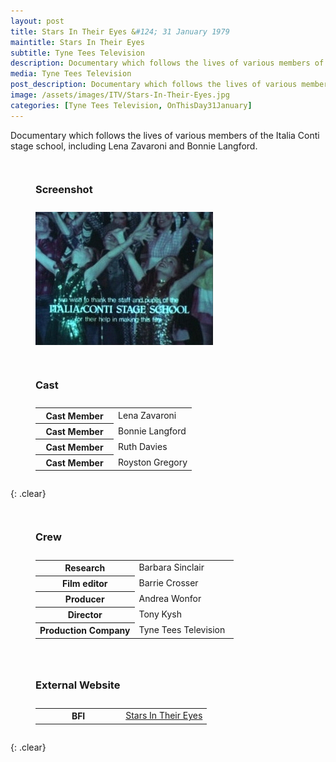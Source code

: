 ```yaml
---
layout: post
title: Stars In Their Eyes &#124; 31 January 1979
maintitle: Stars In Their Eyes
subtitle: Tyne Tees Television
description: Documentary which follows the lives of various members of the Italia Conti stage school, including Lena Zavaroni and Bonnie Langford.
media: Tyne Tees Television
post_description: Documentary which follows the lives of various members of the Italia Conti stage school, including Lena Zavaroni and Bonnie Langford.
image: /assets/images/ITV/Stars-In-Their-Eyes.jpg
categories: [Tyne Tees Television, OnThisDay31January]
---
```


Documentary which follows the lives of various members of the Italia Conti stage school, including Lena Zavaroni and Bonnie Langford.

<figure class="fig1" id="Screenshot">
<figcaption><h3>Screenshot</h3></figcaption>
<img src="/assets/images/ITV/Stars-In-Their-Eyes.jpg" class="full-width"/>
</figure>

<figure class="fig2" id="cast">
<figcaption><h3>Cast</h3></figcaption>
<table>
<tr><th style="width:50%;">Cast Member</th><td style="width:50%;">Lena Zavaroni</td></tr>
<tr><th>Cast Member</th><td>Bonnie Langford</td></tr>
<tr><th>Cast Member</th><td>Ruth Davies</td></tr>
<tr><th>Cast Member</th><td>Royston Gregory</td></tr>
</table>
</figure>

{: .clear}

<figure class="fig1" id="crew">
<figcaption><h3>Crew</h3></figcaption>
<table>
<tr><th style="width:50%;">Research</th><td style="width:50%;">Barbara Sinclair</td></tr>
<tr><th>Film editor</th><td>Barrie Crosser</td></tr>
<tr><th>Producer</th><td>Andrea Wonfor</td></tr>
<tr><th>Director</th><td>Tony Kysh</td></tr>
<tr><th>Production Company</th><td>Tyne Tees Television</td></tr>
</table>
</figure>

<figure class="fig2" id="external-website">
<figcaption><h3>External Website</h3></figcaption>
<table>
<tr><th style="width:50%;">BFI</th><td style="width:50%;"><a href="http://www.bfi.org.uk/films-tv-people/4ce2b771f367a">Stars In Their Eyes</a></td></tr>
</table>
</figure>

<br />{: .clear}

<style>
.fig1 {float:left; width:49%;}

.fig2 {float:right; width:49%;}

figcaption {float:left; width:100%;}

@media screen and (orientation:portrait) {
.fig1 {float:left; width:100%;}
.fig2 {float:left; width:100%;}
figcaption {float:left; width:100%; margin-bottom: 10px;}
}
</style>

